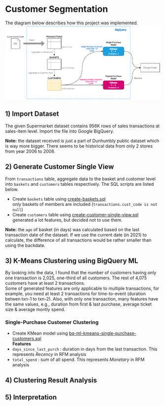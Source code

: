 # Customer Segmentation

The diagram below describes how this project was implemented.
![overview](./img/overview.png)

## 1) Import Dataset
The given Supermarket dataset contains 956K rows of sales transactions at sales-item level. Import the file into Google BigQuery.  
  
**Note:** the dataset received is just a part of Dunhumbly public dataset which is way more bigger. There seems to be historical data from only 2 stores from year 2006 to 2008.  

## 2) Generate Customer Single View
From `transactions` table, aggregate data to the basket and customer level into `baskets` and `customers` tables respectively. The SQL scripts are listed below.  
* Create `baskets` table using [create-baskets.sql](./create-baskets.sql)  
only baskets of members are included (`transactions.cust_code is not null`)  
* Create `customers` table using [create-customer-single-view.sql](./create-customer-single-view.sql)  
generated a lot features, but decided not to use them.  
  
**Note:** the `age` of basket (in days) was calculated based on the last transaction date of the dataset. If we use the current date (in 2021) to calculate, the difference of all transactions would be rather smaller than using the backdate.  

## 3) K-Means Clustering using BigQuery ML
By looking into the data, I found that the number of customers having only one transaction is 2,025, one-third of all customers. The rest of 4,075 customers have at least 2 transactions.  
Some of generated features are only applicable to multiple transactions, for example, you need at least 2 transactions for time-to-event (duration betwen txn-1 to txn-2). Also, with only one transaction, many features have the same values, e.g., duration from first & last purchase, average ticket size & average montly spend.  
  

### Single-Purchase Customer Clustering
* Create KMean model using [bq-ml-kmeans-single-purchase-customers.sql](./bq-ml-kmeans-single-purchase-customers.sql)  
**Features**
* `days_since_last_purch` : duration in days from the last transaction. This represents *Recency* in RFM analysis
* `total_spend` : sum of all spend. This represents *Monetary* in RFM analysis


## 4) Clustering Result Analysis

## 5) Interpretation


